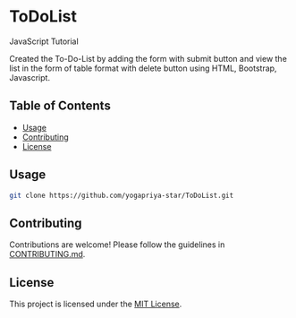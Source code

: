 # ToDoList
JavaScript Tutorial

Created the To-Do-List by adding the form with submit button and view the list in the form of table format  with delete button using HTML, Bootstrap, Javascript.

## Table of Contents
- [Usage](#usage)
- [Contributing](#contributing)
- [License](#license)

## Usage

```bash
git clone https://github.com/yogapriya-star/ToDoList.git
```

## Contributing
Contributions are welcome! Please follow the guidelines in [CONTRIBUTING.md](CONTRIBUTING.md).

## License
This project is licensed under the [MIT License](LICENSE).
